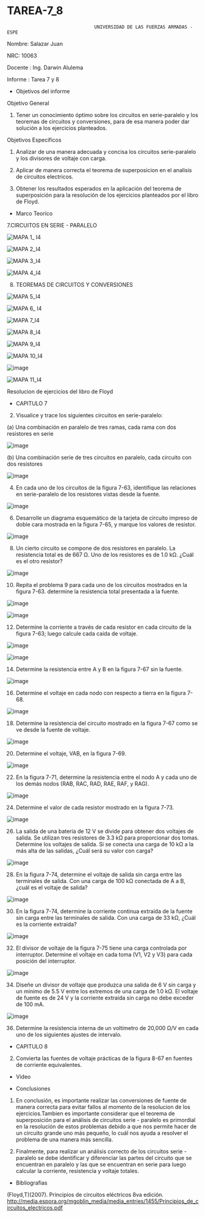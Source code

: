 # TAREA-7_8
                                    UNIVERSIDAD DE LAS FUERZAS ARMADAS - ESPE

Nombre: Salazar Juan

NRC: 10063

Docente : Ing. Darwin Alulema

Informe : Tarea 7 y 8

* Objetivos del informe

Objetivo General

1. Tener un conocimiento óptimo sobre los circuitos en serie-paralelo y los teoremas de circuitos y conversiones, para de esa manera poder dar solución a los ejercicios planteados.

Objetivos Especificos

1. Analizar de una manera adecuada y concisa los circuitos serie-paralelo y los divisores de voltaje con carga.

2. Aplicar de manera correcta el teorema de superposicion en el analisis de circuitos electricos.

3. Obtener los resultados esperados en la aplicación del teorema de superposición para la resolución de los ejercicios planteados por el libro de Floyd.

* Marco Teoríco

7.CIRCUITOS EN SERIE - PARALELO 

![MAPA 1_ I4](https://user-images.githubusercontent.com/116821649/206880602-5007faa1-f359-4765-9cf0-e4d5803d09a7.png)

![MAPA 2_I4](https://user-images.githubusercontent.com/116821649/206881661-7d4fd674-75a8-4de1-9811-a70560dcbc93.png)

![MAPA 3_I4](https://user-images.githubusercontent.com/116821649/206882804-ce70968f-1484-4365-a3d7-40c25b17c536.png)

![MAPA 4_I4](https://user-images.githubusercontent.com/116821649/207508765-12429eac-cda2-4dfb-9010-5377ea597d6d.png)

8. TEOREMAS DE CIRCUITOS Y CONVERSIONES 

![MAPA 5_I4](https://user-images.githubusercontent.com/116821649/208431626-a3110a19-6285-4a97-9a08-b9bb3a0e1187.png)

![MAPA 6_ I4](https://user-images.githubusercontent.com/116821649/208450427-72d868de-2d88-4250-af91-ae3878c543c7.png)

![MAPA 7_I4](https://user-images.githubusercontent.com/116821649/208462876-a4f6db4c-c6f3-450b-85ac-0713a391bde1.png)

![MAPA 8_I4](https://user-images.githubusercontent.com/116821649/208463838-ca2e112d-8bae-4d88-a130-b7f86e5460d6.png)

![MAPA 9_I4](https://user-images.githubusercontent.com/116821649/208652149-4de73b06-7b71-4754-8a3b-908a2c209768.png)

![MAPA 10_I4](https://user-images.githubusercontent.com/116821649/208791749-17be0cf7-55cd-40a2-81a6-17f04ddc2d27.png)

![image](https://user-images.githubusercontent.com/116821649/208791784-c6581c28-bb51-40f4-b4ba-c6e5d277319a.png)

![MAPA 11_I4](https://user-images.githubusercontent.com/116821649/208793535-6371b858-438b-4024-9c86-920e715db709.png)



Resolucion de ejercicios del libro de Floyd

* CAPITULO 7

2. Visualice y trace los siguientes circuitos en serie-paralelo:

(a) Una combinación en paralelo de tres ramas, cada rama con dos resistores en serie

![image](https://user-images.githubusercontent.com/116821649/207509080-d1c81543-8120-4b5d-8316-fa8177a069ec.png)

(b) Una combinación serie de tres circuitos en paralelo, cada circuito con dos resistores

![image](https://user-images.githubusercontent.com/116821649/207509134-80d12590-610f-4091-8fdc-7ed69bbf3c0a.png)

4. En cada uno de los circuitos de la figura 7-63, identifique las relaciones en serie-paralelo de los resistores
vistas desde la fuente.

![image](https://user-images.githubusercontent.com/116821649/207510436-83153096-7673-4346-ade9-8a50550832fb.png)

6. Desarrolle un diagrama esquemático de la tarjeta de circuito impreso de doble cara mostrada en la figura
7-65, y marque los valores de resistor.

![image](https://user-images.githubusercontent.com/116821649/207512571-3e7784c7-9ccd-4efd-a78d-659bed47d65d.png)

8. Un cierto circuito se compone de dos resistores en paralelo. La resistencia total es de 667 Ω. Uno de los resistores es de 1.0 kΩ. ¿Cuál es el otro resistor?

![image](https://user-images.githubusercontent.com/116821649/207724138-70db5c2a-f571-42f5-8458-5c506e9d6599.png)

10. Repita el problema 9 para cada uno de los circuitos mostrados en la figura 7-63. determine la resistencia total presentada a
la fuente.

![image](https://user-images.githubusercontent.com/116821649/207729399-7810f98c-0cfd-4e81-a5d3-bcb3ede2083f.png)

![image](https://user-images.githubusercontent.com/116821649/207729434-dc2136de-548f-49fc-bfbb-25f0d7e3212d.png)

12. Determine la corriente a través de cada resistor en cada circuito de la figura 7-63; luego calcule cada
caída de voltaje.

![image](https://user-images.githubusercontent.com/116821649/207729540-5ce1ca84-37df-44a8-8be9-6251629e5565.png)

![image](https://user-images.githubusercontent.com/116821649/207735060-93398892-26a9-4020-9ba6-356c472b6f8d.png)

14. Determine la resistencia entre A y B en la figura 7-67 sin la fuente.

![image](https://user-images.githubusercontent.com/116821649/207994079-3cf9aa56-e0bd-48c0-952f-e7a3207e227b.png)

16. Determine el voltaje en cada nodo con respecto a tierra en la figura 7-68.

![image](https://user-images.githubusercontent.com/116821649/207739052-2daff1f7-0d31-4339-ab6c-44d8f147fd9a.png)

18. Determine la resistencia del circuito mostrado en la figura 7-67 como se ve desde la fuente de voltaje.

![image](https://user-images.githubusercontent.com/116821649/207738996-429458e7-3940-483a-8c53-cc8656f56bc6.png)

20. Determine el voltaje, VAB, en la figura 7-69.

![image](https://user-images.githubusercontent.com/116821649/207745624-67e7ac8d-8725-4f5d-b0b2-012a027c7ff4.png)

22. En la figura 7-71, determine la resistencia entre el nodo A y cada uno de los demás nodos (RAB, RAC,
RAD, RAE, RAF, y RAG).

![image](https://user-images.githubusercontent.com/116821649/207749350-2bfe9059-d97f-43d7-93f3-b5ff6f460477.png)

24. Determine el valor de cada resistor mostrado en la figura 7-73.

![image](https://user-images.githubusercontent.com/116821649/207753427-52c4cbc1-0f5c-4690-b5ec-b225b6489685.png)

26. La salida de una batería de 12 V se divide para obtener dos voltajes de salida. Se utilizan tres resistores de 3.3 kΩ para proporcionar dos tomas. Determine los voltajes de salida. Si se conecta una carga de 10 kΩ a la más alta de las salidas, ¿Cuál será su valor con carga?

![image](https://user-images.githubusercontent.com/116821649/207755279-5e193953-4443-47b6-b8d3-7165bf21ab16.png)

28. En la figura 7-74, determine el voltaje de salida sin carga entre las terminales de salida. Con una carga de 100 kΩ conectada de A a B, ¿cuál es el voltaje de salida?

![image](https://user-images.githubusercontent.com/116821649/207757250-8be3192e-fa79-4c8f-944d-8e7ceb19e96e.png)

30. En la figura 7-74, determine la corriente continua extraída de la fuente sin carga entre las terminales de  salida. Con una carga de 33 kΩ, ¿Cuál es la corriente extraída?

![image](https://user-images.githubusercontent.com/116821649/207995102-af683989-7f7f-40b9-b994-3d7176657b82.png)

32. El divisor de voltaje de la figura 7-75 tiene una carga controlada por interruptor. Determine el voltaje
en cada toma (V1, V2 y V3) para cada posición del interruptor.

![image](https://user-images.githubusercontent.com/116821649/207998721-63fa07ba-df48-4f65-be19-9a73a48e2ba6.png)

34. Diseñe un divisor de voltaje que produzca una salida de 6 V sin carga y un mínimo de 5.5 V entre los extremos de una carga de 1.0 kΩ. El voltaje de fuente es de 24 V y la corriente extraída sin carga no debe exceder de 100 mA.

![image](https://user-images.githubusercontent.com/116821649/207999737-65a27450-72ad-494b-a930-227dab77164d.png)

36. Determine la resistencia interna de un voltímetro de 20,000 Ω/V en cada uno de los siguientes ajustes de intervalo.



* CAPITULO 8

2. Convierta las fuentes de voltaje prácticas de la figura 8-67 en fuentes de corriente equivalentes.


* Video



* Conclusiones

1. En conclusión, es importante realizar las conversiones de fuente de manera correcta para evitar fallos al momento de la resolucion de los ejercicios.Tambien es importante considerar que el teorema de superposición para el análisis de circuitos serie - paralelo es primordial en la resolución de estos problemas debido a que nos permite hacer de un circuito grande uno más pequeño, lo cuál nos ayuda a resolver el problema de una manera más sencilla.

2. Finalmente, para realizar un análisis correcto de los circuitos serie - paralelo se debe identificar y diferenciar las partes del circuito que se encuentran en paralelo y las que se encuentran en serie para luego calcular la corriente, resistencia y voltaje totales.

* Bibliografias

(Floyd,T)(2007). Principios de circuitos eléctricos 8va edición. http://media.espora.org/mgoblin_media/media_entries/1455/Principios_de_circuitos_electricos.pdf
